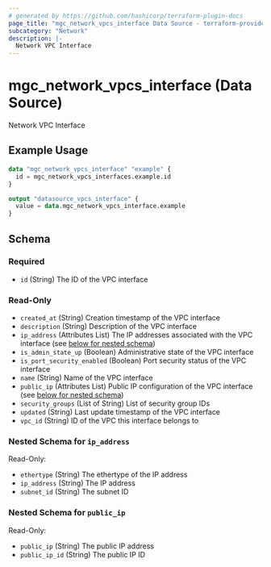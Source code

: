```yaml
---
# generated by https://github.com/hashicorp/terraform-plugin-docs
page_title: "mgc_network_vpcs_interface Data Source - terraform-provider-mgc"
subcategory: "Network"
description: |-
  Network VPC Interface
---
```


# mgc_network_vpcs_interface (Data Source)

Network VPC Interface

## Example Usage

```terraform
data "mgc_network_vpcs_interface" "example" {
  id = mgc_network_vpcs_interfaces.example.id
}

output "datasource_vpcs_interface" {
  value = data.mgc_network_vpcs_interface.example
}
```

<!-- schema generated by tfplugindocs -->
## Schema

### Required

- `id` (String) The ID of the VPC interface

### Read-Only

- `created_at` (String) Creation timestamp of the VPC interface
- `description` (String) Description of the VPC interface
- `ip_address` (Attributes List) The IP addresses associated with the VPC interface (see [below for nested schema](#nestedatt--ip_address))
- `is_admin_state_up` (Boolean) Administrative state of the VPC interface
- `is_port_security_enabled` (Boolean) Port security status of the VPC interface
- `name` (String) Name of the VPC interface
- `public_ip` (Attributes List) Public IP configuration of the VPC interface (see [below for nested schema](#nestedatt--public_ip))
- `security_groups` (List of String) List of security group IDs
- `updated` (String) Last update timestamp of the VPC interface
- `vpc_id` (String) ID of the VPC this interface belongs to

<a id="nestedatt--ip_address"></a>
### Nested Schema for `ip_address`

Read-Only:

- `ethertype` (String) The ethertype of the IP address
- `ip_address` (String) The IP address
- `subnet_id` (String) The subnet ID


<a id="nestedatt--public_ip"></a>
### Nested Schema for `public_ip`

Read-Only:

- `public_ip` (String) The public IP address
- `public_ip_id` (String) The public IP ID
